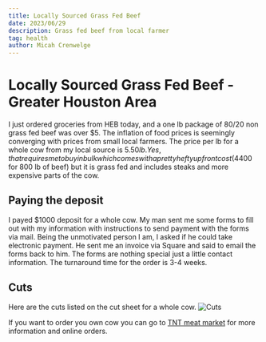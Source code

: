 ```yaml
---
title: Locally Sourced Grass Fed Beef 
date: 2023/06/29
description: Grass fed beef from local farmer 
tag: health 
author: Micah Crenwelge 
---
```


# Locally Sourced Grass Fed Beef - Greater Houston Area 

I just ordered groceries from HEB today, and a one lb package of 80/20 non grass fed beef was over $5. The inflation of food prices is seemingly converging with prices from small local farmers. The price per lb for a whole cow from my local source is $5.50 lb. Yes, that requires me to buy in bulk which comes with a pretty hefty upfront cost ($4400 for 800 lb of beef) but it is grass fed and includes steaks and more expensive parts of the cow. 

## Paying the deposit

I payed $1000 deposit for a whole cow. My man sent me some forms to fill out with my information with instructions to send payment with the forms via mail. Being the unmotivated person I am, I asked if he could take electronic payment. He sent me an invoice via Square and said to email the forms back to him. The forms are nothing special just a little contact information. The turnaround time for the order is 3-4 weeks. 

## Cuts
Here are the cuts listed on the cut sheet for a whole cow.
![Cuts](/images/tntcutform.jpg)

If you want to order you own cow you can go to [TNT meat market](https://www.tntmeatmarket.com/) for more information and online orders. 
